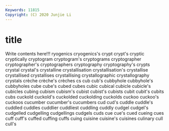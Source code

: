 ```yaml
---
Keywords: 11815
Copyright: (C) 2020 Junjie Li
---
```


# title

Write contents here!!!
ryogenics 
cryogenics's 
crypt 
crypt's 
cryptic 
cryptically 
cryptogram 
cryptogram's
cryptograms 
cryptographer 
cryptographer's 
cryptographers 
cryptography 
cryptography's 
crypts 
crystal 
crystal's 
crystalline
crystallisation 
crystallisation's 
crystallise 
crystallised 
crystallises 
crystallising 
crystallographic 
crystallography 
crystals 
crèche
crèche's 
crèches 
cs 
cub 
cub's 
cubbyhole 
cubbyhole's 
cubbyholes 
cube 
cube's
cubed 
cubes 
cubic 
cubical 
cubicle 
cubicle's 
cubicles 
cubing 
cubism 
cubism's
cubist 
cubist's 
cubists 
cubit 
cubit's 
cubits 
cubs 
cuckold 
cuckold's 
cuckolded
cuckolding 
cuckolds 
cuckoo 
cuckoo's 
cuckoos 
cucumber 
cucumber's 
cucumbers 
cud 
cud's
cuddle 
cuddle's 
cuddled 
cuddles 
cuddlier 
cuddliest 
cuddling 
cuddly 
cudgel 
cudgel's
cudgelled 
cudgelling 
cudgellings 
cudgels 
cuds 
cue 
cue's 
cued 
cueing 
cues
cuff 
cuff's 
cuffed 
cuffing 
cuffs 
cuing 
cuisine 
cuisine's 
cuisines 
culinary
cull 
cull's 
